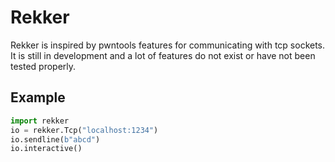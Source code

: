 # Rekker

Rekker is inspired by pwntools features for communicating with tcp sockets. 
It is still in development and a lot of features do not exist or have not been tested properly.

## Example
```python
import rekker
io = rekker.Tcp("localhost:1234")
io.sendline(b"abcd")
io.interactive()
```
